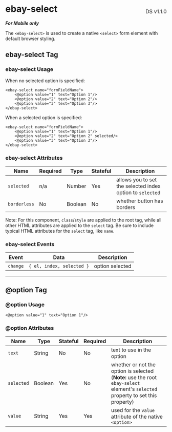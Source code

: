<h1 style='display: flex; justify-content: space-between; align-items: center;'>
    <span>
        ebay-select
    </span>
    <span style='font-weight: normal; font-size: medium; margin-bottom: -15px;'>
        DS v1.1.0
    </span>
</h1>

_**For Mobile only**_

The `<ebay-select>` is used to create a native `<select>` form element with default browser styling.

## ebay-select Tag

### ebay-select Usage

When no selected option is specified:

```marko
<ebay-select name="formFieldName">
    <@option value="1" text="Option 1"/>
    <@option value="2" text="Option 2"/>
    <@option value="3" text="Option 3"/>
</ebay-select>
```

When a selected option is specified:

```marko
<ebay-select name="formFieldName">
    <@option value="1" text="Option 1"/>
    <@option value="2" text="Option 2" selected/>
    <@option value="3" text="Option 3"/>
</ebay-select>
```

### ebay-select Attributes

| Name         | Required | Type    | Stateful | Description                                               |
| ------------ | -------- | ------- | -------- | --------------------------------------------------------- |
| `selected`   | n/a      | Number  | Yes      | allows you to set the selected index option to `selected` |
| `borderless` | No       | Boolean | No       | whether button has borders                                |

Note: For this component, `class`/`style` are applied to the root tag, while all other HTML attributes are applied to the `select` tag. Be sure to include typical HTML attributes for the `select` tag, like `name`.

### ebay-select Events

| Event    | Data                      | Description     |
| -------- | ------------------------- | --------------- |
| `change` | `{ el, index, selected }` | option selected |

---

## @option Tag

### @option Usage

```marko
<@option value="1" text="Option 1"/>
```

### @option Attributes

| Name       | Type    | Stateful | Required | Description                                                                                                                     |
| ---------- | ------- | -------- | -------- | ------------------------------------------------------------------------------------------------------------------------------- |
| `text`     | String  | No       | No       | text to use in the option                                                                                                       |
| `selected` | Boolean | Yes      | No       | whether or not the option is selected (**Note:** use the root `ebay-select` element's `selected` property to set this property) |
| `value`    | String  | Yes      | Yes      | used for the `value` attribute of the native `<option>`                                                                         |
